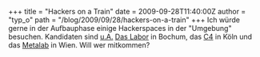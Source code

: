 +++
title = "Hackers on a Train"
date = 2009-09-28T11:40:00Z
author = "typ_o"
path = "/blog/2009/09/28/hackers-on-a-train"
+++
Ich würde gerne in der Aufbauphase einige Hackerspaces in der "Umgebung"
besuchen. Kandidaten sind
[u.A.](https://wiki.hackerspaces.org/List_of_Hacker_Spaces) [Das
Labor](https://das-labor.org/) in Bochum, das
[C4](https://koeln.ccc.de/c4/index.xml) in Köln und das
[Metalab](https://metalab.at/) in Wien. Will wer mitkommen?
